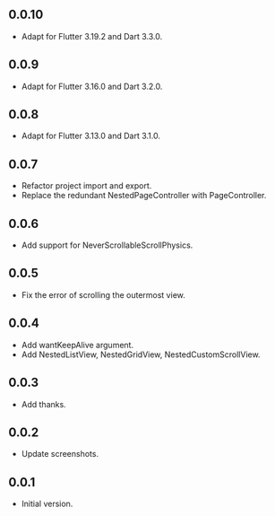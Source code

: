 ## 0.0.10

- Adapt for Flutter 3.19.2 and Dart 3.3.0.

## 0.0.9

- Adapt for Flutter 3.16.0 and Dart 3.2.0.

## 0.0.8

- Adapt for Flutter 3.13.0 and Dart 3.1.0.

## 0.0.7

- Refactor project import and export.
- Replace the redundant NestedPageController with PageController.

## 0.0.6

- Add support for NeverScrollableScrollPhysics.

## 0.0.5

- Fix the error of scrolling the outermost view.

## 0.0.4

- Add wantKeepAlive argument.
- Add NestedListView, NestedGridView, NestedCustomScrollView.

## 0.0.3

- Add thanks.

## 0.0.2

- Update screenshots.

## 0.0.1

- Initial version.
